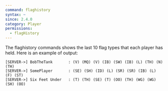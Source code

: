 ```yaml
---
command: flaghistory
syntax: ~
since: 2.4.0
category: Player
permissions:
  - flagHistory
---
```

The flaghistory commands shows the last 10 flag types that each player has held. Here is an example of output:

```
[SERVER->] BobTheTank       : (V) (MQ) (V) (IB) (SW) (IB) (L) (TH) (N) (TH)
[SERVER->] SomePlayer       : (SE) (SH) (ID) (L) (SR) (SR) (IB) (L) (F) (ST)
[SERVER->] Six Feet Under   : (T) (TH) (SE) (T) (OO) (TH) (WG) (WG) (SH) (OO)
```
